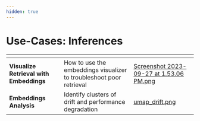 ```yaml
---
hidden: true
---
```


# Use-Cases: Inferences

<table data-card-size="large" data-view="cards"><thead><tr><th></th><th></th><th data-hidden data-card-cover data-type="files"></th></tr></thead><tbody><tr><td><strong>Visualize Retrieval with Embeddings</strong></td><td>How to use the embeddings visualizer to troubleshoot poor retrieval</td><td><a href="../../.gitbook/assets/Screenshot 2023-09-27 at 1.53.06 PM.png">Screenshot 2023-09-27 at 1.53.06 PM.png</a></td></tr><tr><td><strong>Embeddings Analysis</strong></td><td>Identify clusters of drift and performance degradation</td><td><a href="../../.gitbook/assets/umap_drift.png">umap_drift.png</a></td></tr></tbody></table>
